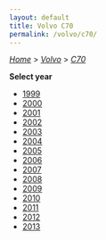 ```yaml
---
layout: default
title: Volvo C70
permalink: /volvo/c70/
---
```

[*Home*](/) > [*Volvo*](/volvo/) > [*C70*](/volvo/c70/)

**Select year**

- [1999](/volvo/c70/1999/)
- [2000](/volvo/c70/2000/)
- [2001](/volvo/c70/2001/)
- [2002](/volvo/c70/2002/)
- [2003](/volvo/c70/2003/)
- [2004](/volvo/c70/2004/)
- [2005](/volvo/c70/2005/)
- [2006](/volvo/c70/2006/)
- [2007](/volvo/c70/2007/)
- [2008](/volvo/c70/2008/)
- [2009](/volvo/c70/2009/)
- [2010](/volvo/c70/2010/)
- [2011](/volvo/c70/2011/)
- [2012](/volvo/c70/2012/)
- [2013](/volvo/c70/2013/)
